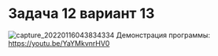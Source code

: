 # Задача 12 вариант 13
![capture_20220116043834334](https://user-images.githubusercontent.com/90615128/149644039-c9f92bae-ea38-41bb-8524-1d4ec1134d2d.jpeg)
Демонстрация программы: https://youtu.be/YaYMkvnrHV0
